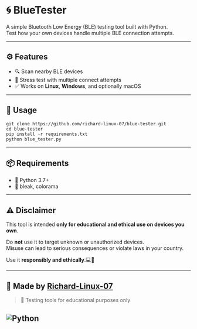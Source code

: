 # 🌀 BlueTester

A simple Bluetooth Low Energy (BLE) testing tool built with Python.  
Test how your own devices handle multiple BLE connection attempts.

---

## ⚙️ Features

- 🔍 Scan nearby BLE devices
- 🔁 Stress test with multiple connect attempts
- ✅ Works on **Linux**, **Windows**, and optionally macOS

---

## 🚀 Usage
```
git clone https://github.com/richard-linux-07/blue-tester.git
cd blue-tester
pip install -r requirements.txt
python blue_tester.py
```

---

## 📦 Requirements

- 🔹 Python 3.7+
- 🔸 bleak, colorama
---
## ⚠️ Disclaimer

This tool is intended **only for educational and ethical use on devices you own**.

Do **not** use it to target unknown or unauthorized devices.  
Misuse can lead to serious consequences or violate laws in your country.

Use it **responsibly and ethically**.💻🔐

---

## 🧠 Made by [Richard-Linux-07](https://github.com/richard-linux-07)
 
> 📍 Testing tools for educational purposes only

![Python](https://img.shields.io/badge/Language-Python-blue?style=flat&logo=python)
---
